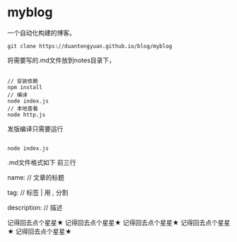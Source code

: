 # myblog

一个自动化构建的博客。

```Git
git clone https://duantengyuan.github.io/blog/myblog
```

将需要写的.md文件放到notes目录下，

```

// 安装依赖
npm install
// 编译
node index.js
// 本地查看
node http.js
```

发版编译只需要运行
```

node index.js
```


.md文件格式如下
前三行

name: // 文章的标题

tag:  // 标签 | 用 , 分割

description:  // 描述 

记得回去点个星星★
记得回去点个星星★
记得回去点个星星★
记得回去点个星星★
记得回去点个星星★




